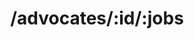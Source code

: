 ---
title: /advocates/:id/:jobs
position: 1.3
type: get
description: Get Advocate's Work experience
parameters:
  - name:
    content:
content_markdown: |-
  Returns the work experience of a specific advocate
left_code_blocks:
  - code_block: |-
      $.get("http://api.myapp.com/advocates/yitzi/jobs", {
        token: "YOUR_APP_KEY",
      }, function(data) {
        alert(data);
      });
    title: jQuery
    language: javascript
  - code_block: |-
      r = requests.get("http://api.devrel.com/advocates/yitzi/jobs", token="YOUR_APP_KEY")
      print r.text
    title: Python
    language: python
  - code_block: |-
      var request = require("request");
      request("http://api.devrel.com/advocates/yitzi/jobs?token=YOUR_APP_KEY", function (error, response, body) {
      if (!error && response.statusCode == 200) {
        console.log(body);
      }
    title: Node.js
    language: javascript
  - code_block: |-
      curl http://sampleapi.devrel.com/advocates/yitzi/jobs?key=YOUR_APP_KEY
    title: Curl
    language: bash 
right_code_blocks:
  - code_block: |2-
      [
        {
          "id": "sifra",
          "position": "Lead Developer and Advocate",
          "company": "Sifra Digital",
          "website": "sifradigital.com",
          "dateStarted": "Feb 2016",
          "currentPosition": true
        },
        {
          "id": "start",
          "position": "Community Manager",
          "company": "Start Bet Shemesh",
          "dateStarted": "Feb 2018",
          "currentPosition": true
        },
        { "id": "maoftech",
          "position": "Advisory board member",
          "company": "MaofTech accelerator",
          "website": "betshemesh.maof-tech.com",
          "dateStarted": "Dec 2018",
          "currentPosition": true
        }
      ]
    title: Response
    language: json
  - code_block: |2-
      {
        "error": true,
        "message": "Advocate has no experience, RUN AWAY!"
      }
    title: Error
    language: json
---